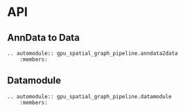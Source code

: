 # API

## AnnData to Data

```{eval-rst}
.. automodule:: gpu_spatial_graph_pipeline.anndata2data
    :members:

```

## Datamodule

```{eval-rst}
.. automodule:: gpu_spatial_graph_pipeline.datamodule
    :members:

```